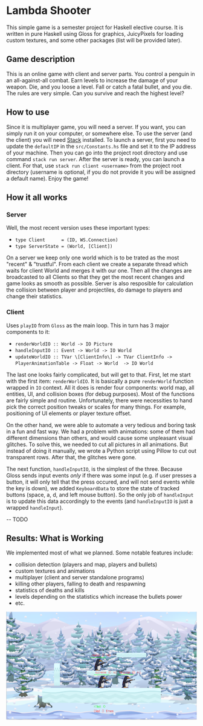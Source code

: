 # Lambda Shooter 

This simple game is a semester project for Haskell elective course. It is written in pure Haskell using Gloss for graphics, JuicyPixels for loading custom textures, and some other packages (list will be provided later). 

## Game description 

This is an online game with client and server parts. You control a penguin in an all-against-all combat. Earn levels to increase the damage of your weapon. Die, and you loose a level. Fall or catch a fatal bullet, and you die. The rules are very simple. Can you survive and reach the highest level?

## How to use

Since it is multiplayer game, you will need a server. If you want, you can simply run it on your computer, or somewhere else. 
To use the server (and the client) you will need [Stack](https://docs.haskellstack.org/en/stable/README/) installed. 
To launch a server, first you need to  update the `defaultIP` in the `src/Constants.hs` file and set it to the IP address of your machine. Then you can go into the project root directory and use command `stack run server`. 
After the server is ready, you can launch a client. For that, use `stack run client <username>` from the project root directory (username is optional, if you do not provide it you will be assigned a default name). Enjoy the game!

## How it all works

### Server

Well, the most recent version uses these important types:
- `type Client      = (ID, WS.Connection)`
- `type ServerState = (World, [Client])`

On a server we keep only one world which is to be trated as the most "recent" & "trustful".
From each client we create a separate thread which waits for client World and merges it with our one.
Then all the changes are broadcasted to all Clients so that they get the most recent changes and game looks as smooth as possible.
Server is also resposible for calculation the collision between player and projectiles, do damage to players and change their statistics.

### Client

Uses `playIO` from `Gloss` as the main loop. This in turn has 3 major components to it: 
- `renderWorldIO :: World -> IO Picture`
- `handleInputIO :: Event -> World -> IO World`
- `updateWorldIO :: TVar \[ClientInfo\] -> TVar ClientInfo -> PlayerAnimationTable -> Float -> World  -> IO World`

The last one looks fairly complicated, but will get to that. First, let me start with the first item: `renderWorldIO`.
It is basically a pure `renderWorld` function wrapped in `IO` context. All it does is render four components: world map, all entities, UI, and collision boxes (for debug purposes). Most of the functions are fairly simple and routine. Unfortunately, there were necessities to hand pick the correct position tweaks or scales for many things. For example, positioning of UI elements or player texture offset. 

On the other hand, we were able to automate a very tedious and boring task in a fun and fast way. We had a problem with animations: some of them had different dimensions than others, and would cause some unpleasant visual glitches. To solve this, we needed to cut all pictures in all animations. But instead of doing it manually, we wrote a Python script using Pillow to cut out transparent rows. After that, the glitches were gone.

The next function, `handleInputIO`, is the simplest of the three. Because Gloss sends input events *only* if there was some input (e.g. if user presses a button, it will only tell that the press occured, and will not send events while the key is down), we added `KeyboardData` to store the state of tracked buttons (space, a, d, and left mouse button). So the only job of `handleInput` is to update this data accordingly to the events (and `handleInputIO` is just a wrapped `handleInput`). 

-- TODO


## Results: What is Working

We implemented most of what we planned. Some notable features include:
- collision detection (players and map, players and bullets)
- custom textures and animations
- multiplayer (client and server standalone programs)
- killing other players, falling to death and respawning
- statistics of deaths and kills
- levels depending on the statistics which increase the bullets power
- etc.

![InGame picture](docs/supreme.png)
